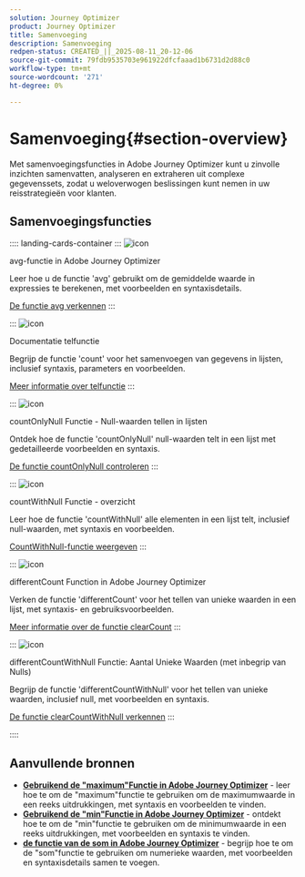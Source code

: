 ```yaml
---
solution: Journey Optimizer
product: Journey Optimizer
title: Samenvoeging
description: Samenvoeging
redpen-status: CREATED_||_2025-08-11_20-12-06
source-git-commit: 79fdb9535703e961922dfcfaaad1b6731d2d88c0
workflow-type: tm+mt
source-wordcount: '271'
ht-degree: 0%

---
```



# Samenvoeging{#section-overview}

Met samenvoegingsfuncties in Adobe Journey Optimizer kunt u zinvolle inzichten samenvatten, analyseren en extraheren uit complexe gegevenssets, zodat u weloverwogen beslissingen kunt nemen in uw reisstrategieën voor klanten.

## Samenvoegingsfuncties

:::: landing-cards-container
:::
![icon]( https://cdn.experienceleague.adobe.com/icons/code-branch.svg)

avg-functie in Adobe Journey Optimizer

Leer hoe u de functie &#39;avg&#39; gebruikt om de gemiddelde waarde in expressies te berekenen, met voorbeelden en syntaxisdetails.

[De functie avg verkennen](../using/building-journeys/functions/functionavg.md)
:::

:::
![icon]( https://cdn.experienceleague.adobe.com/icons/code-branch.svg)

Documentatie telfunctie

Begrijp de functie &#39;count&#39; voor het samenvoegen van gegevens in lijsten, inclusief syntaxis, parameters en voorbeelden.

[Meer informatie over telfunctie](../using/building-journeys/functions/functioncount.md)
:::

:::
![icon]( https://cdn.experienceleague.adobe.com/icons/code-branch.svg)

countOnlyNull Functie - Null-waarden tellen in lijsten

Ontdek hoe de functie &#39;countOnlyNull&#39; null-waarden telt in een lijst met gedetailleerde voorbeelden en syntaxis.

[De functie countOnlyNull controleren](../using/building-journeys/functions/functioncountonlynull.md)
:::

:::
![icon]( https://cdn.experienceleague.adobe.com/icons/code-branch.svg)

countWithNull Functie - overzicht

Leer hoe de functie &#39;countWithNull&#39; alle elementen in een lijst telt, inclusief null-waarden, met syntaxis en voorbeelden.

[CountWithNull-functie weergeven](../using/building-journeys/functions/functioncountwithnull.md)
:::

:::
![icon]( https://cdn.experienceleague.adobe.com/icons/code-branch.svg)

differentCount Function in Adobe Journey Optimizer

Verken de functie &#39;differentCount&#39; voor het tellen van unieke waarden in een lijst, met syntaxis- en gebruiksvoorbeelden.

[Meer informatie over de functie clearCount](../using/building-journeys/functions/functiondistinctcount.md)
:::

:::
![icon]( https://cdn.experienceleague.adobe.com/icons/code-branch.svg)

differentCountWithNull Functie: Aantal Unieke Waarden (met inbegrip van Nulls)

Begrijp de functie &#39;differentCountWithNull&#39; voor het tellen van unieke waarden, inclusief null, met voorbeelden en syntaxis.

[De functie clearCountWithNull verkennen](../using/building-journeys/functions/functiondistinctcountwithnull.md)
:::

::::


## Aanvullende bronnen

- **[Gebruikend de &quot;maximum&quot;Functie in Adobe Journey Optimizer](../using/building-journeys/functions/functionmax.md)** - leer hoe te om de &quot;maximum&quot;functie te gebruiken om de maximumwaarde in een reeks uitdrukkingen, met syntaxis en voorbeelden te vinden.
- **[Gebruikend de &quot;min&quot;Functie in Adobe Journey Optimizer](../using/building-journeys/functions/functionmin.md)** - ontdekt hoe te om de &quot;min&quot;functie te gebruiken om de minimumwaarde in een reeks uitdrukkingen, met voorbeelden en syntaxis te vinden.
- **[de functie van de som in Adobe Journey Optimizer](../using/building-journeys/functions/functionsum.md)** - begrijp hoe te om de &quot;som&quot;functie te gebruiken om numerieke waarden, met voorbeelden en syntaxisdetails samen te voegen.
